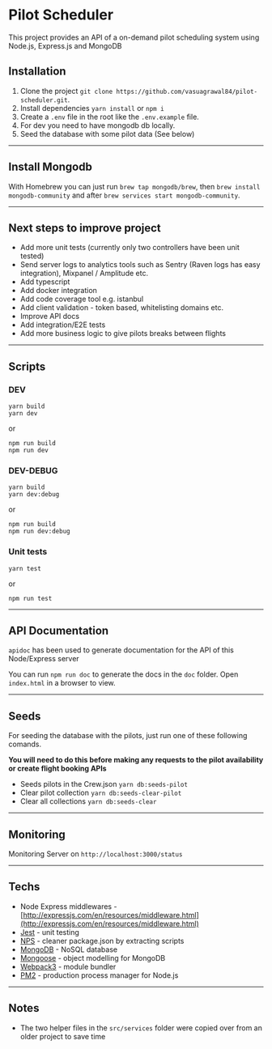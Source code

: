 # Pilot Scheduler

This project provides an API of a on-demand pilot scheduling system using Node.js, Express.js and MongoDB

## Installation

1. Clone the project `git clone https://github.com/vasuagrawal84/pilot-scheduler.git`.
2. Install dependencies `yarn install` or `npm i`
3. Create a `.env` file in the root like the `.env.example` file.
4. For dev you need to have mongodb db locally.
5. Seed the database with some pilot data (See below)
---

## Install Mongodb

With Homebrew you can just run `brew tap mongodb/brew`, then `brew install mongodb-community` and after `brew services start mongodb-community`.

---

## Next steps to improve project

- Add more unit tests (currently only two controllers have been unit tested)
- Send server logs to analytics tools such as Sentry (Raven logs has easy integration), Mixpanel / Amplitude etc.
- Add typescript
- Add docker integration
- Add code coverage tool e.g. istanbul
- Add client validation - token based, whitelisting domains etc.
- Improve API docs
- Add integration/E2E tests
- Add more business logic to give pilots breaks between flights

---

## Scripts

### DEV

```
yarn build
yarn dev
```

or

```
npm run build
npm run dev
```

### DEV-DEBUG

```
yarn build
yarn dev:debug
```

or

```
npm run build
npm run dev:debug
```

### Unit tests
```
yarn test
```

or

```
npm run test
```

---

## API Documentation

`apidoc` has been used to generate documentation for the API of this Node/Express server

You can run `npm run doc` to generate the docs in the `doc` folder. Open `index.html` in a browser to view.

---

## Seeds

For seeding the database with the pilots, just run one of these following comands. 

**You will need to do this before making any requests to the pilot availability or create flight booking APIs**

- Seeds pilots in the Crew.json `yarn db:seeds-pilot`
- Clear pilot collection `yarn db:seeds-clear-pilot`
- Clear all collections `yarn db:seeds-clear`

---
## Monitoring

Monitoring Server on `http://localhost:3000/status`

---

## Techs

- Node Express middlewares - [http://expressjs.com/en/resources/middleware.html](http://expressjs.com/en/resources/middleware.html)
- [Jest](https://jestjs.io/) - unit testing
- [NPS](https://github.com/kentcdodds/nps) - cleaner package.json by extracting scripts
- [MongoDB](https://www.mongodb.com/) - NoSQL database 
- [Mongoose](http://mongoosejs.com/) - object modelling for MongoDB
- [Webpack3](https://webpack.js.org/) - module bundler
- [PM2](https://pm2.keymetrics.io/) - production process manager for Node.js

---

## Notes
- The two helper files in the `src/services` folder were copied over from an older project to save time